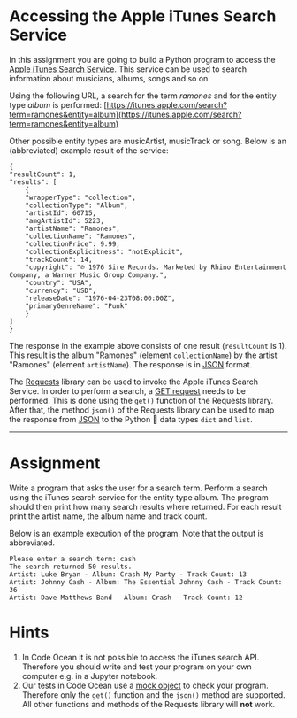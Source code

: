 # Accessing the Apple iTunes Search Service

In this assignment you are going to build a Python program to access the
[Apple iTunes Search Service](https://developer.apple.com/library/archive/documentation/AudioVideo/Conceptual/iTuneSearchAPI/Searching.html).
This service can be used to search information about musicians, albums, songs and so on.

Using the following URL, a search for the term _ramones_ and for the entity type
_album_ is performed:
[https://itunes.apple.com/search?term=ramones&entity=album](https://itunes.apple.com/search?term=ramones&entity=album)

Other possible entity types are musicArtist, musicTrack or song. Below is an (abbreviated)
example result of the service:

    {
    "resultCount": 1,
    "results": [
        {
        "wrapperType": "collection",
        "collectionType": "Album",
        "artistId": 60715,
        "amgArtistId": 5223,
        "artistName": "Ramones",
        "collectionName": "Ramones",
        "collectionPrice": 9.99,
        "collectionExplicitness": "notExplicit",
        "trackCount": 14,
        "copyright": "℗ 1976 Sire Records. Marketed by Rhino Entertainment Company, a Warner Music Group Company.",
        "country": "USA",
        "currency": "USD",
        "releaseDate": "1976-04-23T08:00:00Z",
        "primaryGenreName": "Punk"
        }
    ]
    }

The response in the example above consists of one result (`resultCount` is 1). This result is the album
"Ramones" (element `collectionName`) by the artist "Ramones" (element `artistName`).
The response is in [JSON](https://en.wikipedia.org/wiki/JSON) format.

The [Requests](https://docs.python-requests.org/en/latest/)
library can be used to invoke the Apple iTunes Search Service.
In order to perform a search, a [GET request](https://en.wikipedia.org/wiki/Hypertext_Transfer_Protocol#Request_methods)
needs to be performed. This is done using the `get()` function of the Requests library.
After that, the method `json()` of the Requests
library can be used to map the response from [JSON](https://en.wikipedia.org/wiki/JSON)
to the Python 🐍 data types `dict` and `list`.

---

# Assignment

Write a program that asks the user for a search term. Perform a search using the iTunes search service
for the entity type album. The program should then print how many search results where returned.
For each result print the artist name, the album name and track count.

Below is an example execution of the program. Note that the output is abbreviated.

    Please enter a search term: cash
    The search returned 50 results.
    Artist: Luke Bryan - Album: Crash My Party - Track Count: 13
    Artist: Johnny Cash - Album: The Essential Johnny Cash - Track Count: 36
    Artist: Dave Matthews Band - Album: Crash - Track Count: 12

# Hints

1. In Code Ocean it is not possible to access the iTunes search API. Therefore you should
   write and test your program on your own computer e.g. in a Jupyter notebook.
1. Our tests in Code Ocean use a [mock object](https://en.wikipedia.org/wiki/Mock_object) to check
   your program. Therefore only the `get()` function and the `json()` method are supported. All other
   functions and methods of the Requests library will **not** work.